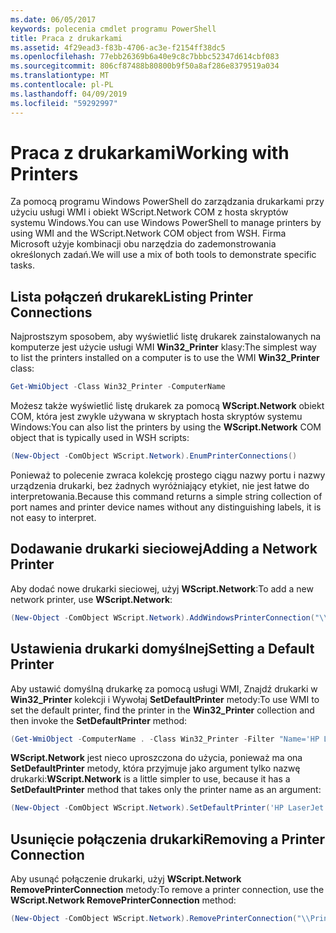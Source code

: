 ```yaml
---
ms.date: 06/05/2017
keywords: polecenia cmdlet programu PowerShell
title: Praca z drukarkami
ms.assetid: 4f29ead3-f83b-4706-ac3e-f2154ff38dc5
ms.openlocfilehash: 77ebb26369b6a40e9c8c7bbbc52347d614cbf083
ms.sourcegitcommit: 806cf87488b80800b9f50a8af286e8379519a034
ms.translationtype: MT
ms.contentlocale: pl-PL
ms.lasthandoff: 04/09/2019
ms.locfileid: "59292997"
---
```

# <a name="working-with-printers"></a><span data-ttu-id="db991-103">Praca z drukarkami</span><span class="sxs-lookup"><span data-stu-id="db991-103">Working with Printers</span></span>

<span data-ttu-id="db991-104">Za pomocą programu Windows PowerShell do zarządzania drukarkami przy użyciu usługi WMI i obiekt WScript.Network COM z hosta skryptów systemu Windows.</span><span class="sxs-lookup"><span data-stu-id="db991-104">You can use Windows PowerShell to manage printers by using WMI and the WScript.Network COM object from WSH.</span></span> <span data-ttu-id="db991-105">Firma Microsoft użyje kombinacji obu narzędzia do zademonstrowania określonych zadań.</span><span class="sxs-lookup"><span data-stu-id="db991-105">We will use a mix of both tools to demonstrate specific tasks.</span></span>

## <a name="listing-printer-connections"></a><span data-ttu-id="db991-106">Lista połączeń drukarek</span><span class="sxs-lookup"><span data-stu-id="db991-106">Listing Printer Connections</span></span>

<span data-ttu-id="db991-107">Najprostszym sposobem, aby wyświetlić listę drukarek zainstalowanych na komputerze jest użycie usługi WMI **Win32_Printer** klasy:</span><span class="sxs-lookup"><span data-stu-id="db991-107">The simplest way to list the printers installed on a computer is to use the WMI **Win32_Printer** class:</span></span>

```powershell
Get-WmiObject -Class Win32_Printer -ComputerName
```

<span data-ttu-id="db991-108">Możesz także wyświetlić listę drukarek za pomocą **WScript.Network** obiekt COM, która jest zwykle używana w skryptach hosta skryptów systemu Windows:</span><span class="sxs-lookup"><span data-stu-id="db991-108">You can also list the printers by using the **WScript.Network** COM object that is typically used in WSH scripts:</span></span>

```powershell
(New-Object -ComObject WScript.Network).EnumPrinterConnections()
```

<span data-ttu-id="db991-109">Ponieważ to polecenie zwraca kolekcję prostego ciągu nazwy portu i nazwy urządzenia drukarki, bez żadnych wyróżniający etykiet, nie jest łatwe do interpretowania.</span><span class="sxs-lookup"><span data-stu-id="db991-109">Because this command returns a simple string collection of port names and printer device names without any distinguishing labels, it is not easy to interpret.</span></span>

## <a name="adding-a-network-printer"></a><span data-ttu-id="db991-110">Dodawanie drukarki sieciowej</span><span class="sxs-lookup"><span data-stu-id="db991-110">Adding a Network Printer</span></span>

<span data-ttu-id="db991-111">Aby dodać nowe drukarki sieciowej, użyj **WScript.Network**:</span><span class="sxs-lookup"><span data-stu-id="db991-111">To add a new network printer, use **WScript.Network**:</span></span>

```powershell
(New-Object -ComObject WScript.Network).AddWindowsPrinterConnection("\\Printserver01\Xerox5")
```

## <a name="setting-a-default-printer"></a><span data-ttu-id="db991-112">Ustawienia drukarki domyślnej</span><span class="sxs-lookup"><span data-stu-id="db991-112">Setting a Default Printer</span></span>

<span data-ttu-id="db991-113">Aby ustawić domyślną drukarkę za pomocą usługi WMI, Znajdź drukarki w **Win32_Printer** kolekcji i Wywołaj **SetDefaultPrinter** metody:</span><span class="sxs-lookup"><span data-stu-id="db991-113">To use WMI to set the default printer, find the printer in the **Win32_Printer** collection and then invoke the **SetDefaultPrinter** method:</span></span>

```powershell
(Get-WmiObject -ComputerName . -Class Win32_Printer -Filter "Name='HP LaserJet 5Si'").SetDefaultPrinter()
```

<span data-ttu-id="db991-114">**WScript.Network** jest nieco uproszczona do użycia, ponieważ ma ona **SetDefaultPrinter** metody, która przyjmuje jako argument tylko nazwę drukarki:</span><span class="sxs-lookup"><span data-stu-id="db991-114">**WScript.Network** is a little simpler to use, because it has a **SetDefaultPrinter** method that takes only the printer name as an argument:</span></span>

```powershell
(New-Object -ComObject WScript.Network).SetDefaultPrinter('HP LaserJet 5Si')
```

## <a name="removing-a-printer-connection"></a><span data-ttu-id="db991-115">Usunięcie połączenia drukarki</span><span class="sxs-lookup"><span data-stu-id="db991-115">Removing a Printer Connection</span></span>

<span data-ttu-id="db991-116">Aby usunąć połączenie drukarki, użyj **WScript.Network RemovePrinterConnection** metody:</span><span class="sxs-lookup"><span data-stu-id="db991-116">To remove a printer connection, use the **WScript.Network RemovePrinterConnection** method:</span></span>

```powershell
(New-Object -ComObject WScript.Network).RemovePrinterConnection("\\Printserver01\Xerox5")
```